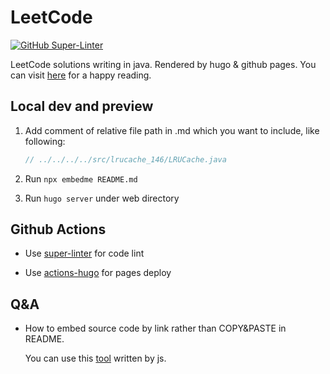 # LeetCode

[![GitHub Super-Linter](https://github.com/NoSugarCoffee/leetcode/workflows/Lint%20Code%20Base/badge.svg)](https://github.com/marketplace/actions/super-linter)

LeetCode solutions writing in java. Rendered by hugo & github pages.
You can visit [here](https://nosugarcoffee.github.io/leetcode) for a happy reading.

## Local dev and preview

1. Add comment of relative file path in .md which you want to include, like following:

    ```java
    // ../../../../src/lrucache_146/LRUCache.java
    ```

2. Run `npx embedme README.md`

3. Run `hugo server` under web directory

## Github Actions

- Use [super-linter](https://github.com/github/super-linter) for code lint

- Use [actions-hugo](https://github.com/peaceiris/actions-hugo) for pages deploy

## Q&A

- How to embed source code by link rather than COPY&PASTE in README.

  You can use this [tool](https://github.com/zakhenry/embedme) written by js.